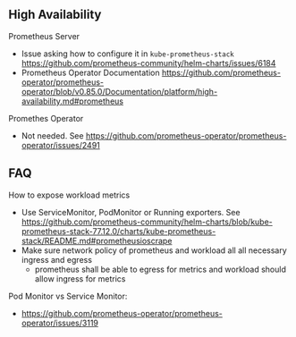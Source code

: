 
## High Availability

Prometheus Server
* Issue asking how to configure it in `kube-prometheus-stack` https://github.com/prometheus-community/helm-charts/issues/6184
* Prometheus Operator Documentation https://github.com/prometheus-operator/prometheus-operator/blob/v0.85.0/Documentation/platform/high-availability.md#prometheus

Promethes Operator
* Not needed. See https://github.com/prometheus-operator/prometheus-operator/issues/2491

## FAQ

How to expose workload metrics
* Use ServiceMonitor, PodMonitor or Running exporters. See https://github.com/prometheus-community/helm-charts/blob/kube-prometheus-stack-77.12.0/charts/kube-prometheus-stack/README.md#prometheusioscrape
* Make sure network policy of prometheus and workload all all necessary ingress and egress
  - prometheus shall be able to egress for metrics and workload should allow ingress for metrics

Pod Monitor vs Service Monitor:
* https://github.com/prometheus-operator/prometheus-operator/issues/3119
